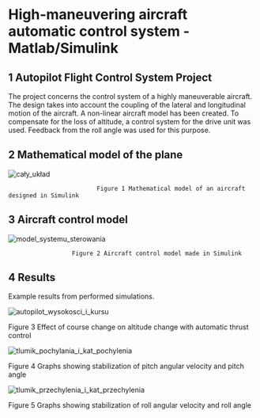 # High-maneuvering aircraft automatic control system - Matlab/Simulink
## 1 Autopilot Flight Control System Project
The project concerns the control system of a highly maneuverable aircraft. 
The design takes into account the coupling of the lateral and longitudinal motion of the aircraft. 
A non-linear aircraft model has been created. To compensate for the loss of altitude, a control system for the drive unit was used. 
Feedback from the roll angle was used for this purpose.

## 2 Mathematical model of the plane
![cały_układ](https://github.com/user-attachments/assets/8b5d7df2-8109-4058-87d7-a71ce12f0c42)
               
                             Figure 1 Mathematical model of an aircraft designed in Simulink

## 3 Aircraft control model
![model_systemu_sterowania](https://github.com/user-attachments/assets/4255d53e-fc67-468e-a239-053f14824559)

                      Figure 2 Aircraft control model made in Simulink

## 4 Results
Example results from performed simulations.

![autopilot_wysokosci_i_kursu](https://github.com/user-attachments/assets/0feb083a-09bb-47f5-9399-ec2c4a1c6609)

Figure 3 Effect of course change on altitude change with automatic thrust control

![tlumik_pochylania_i_kat_pochylenia](https://github.com/user-attachments/assets/c04b7a40-55b1-4df0-b18f-a94489670b29)

Figure 4 Graphs showing stabilization of pitch angular velocity and pitch angle

![tlumik_przechylenia_i_kat_przechylenia](https://github.com/user-attachments/assets/72090c35-992b-4c45-8365-4b80ccc0e75b)

Figure 5 Graphs showing stabilization of roll angular velocity and roll angle

